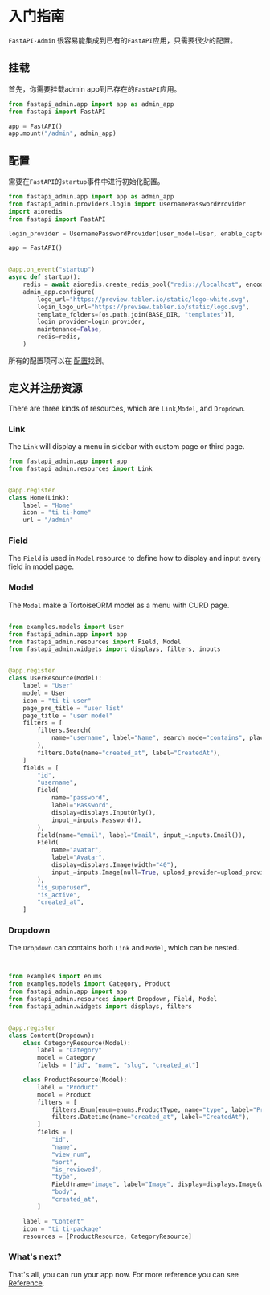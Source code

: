 # 入门指南

`FastAPI-Admin` 很容易能集成到已有的`FastAPI`应用，只需要很少的配置。

## 挂载

首先，你需要挂载admin app到已存在的`FastAPI`应用。

```python
from fastapi_admin.app import app as admin_app
from fastapi import FastAPI

app = FastAPI()
app.mount("/admin", admin_app)
```

## 配置

需要在`FastAPI`的`startup`事件中进行初始化配置。

```python
from fastapi_admin.app import app as admin_app
from fastapi_admin.providers.login import UsernamePasswordProvider
import aioredis
from fastapi import FastAPI

login_provider = UsernamePasswordProvider(user_model=User, enable_captcha=True)

app = FastAPI()


@app.on_event("startup")
async def startup():
    redis = await aioredis.create_redis_pool("redis://localhost", encoding="utf8")
    admin_app.configure(
        logo_url="https://preview.tabler.io/static/logo-white.svg",
        login_logo_url="https://preview.tabler.io/static/logo.svg",
        template_folders=[os.path.join(BASE_DIR, "templates")],
        login_provider=login_provider,
        maintenance=False,
        redis=redis,
    )
```

所有的配置项可以在 [配置](/reference/configuration)找到。

## 定义并注册资源

There are three kinds of resources, which are `Link`,`Model`, and `Dropdown`.

### Link

The `Link` will display a menu in sidebar with custom page or third page.

```python
from fastapi_admin.app import app
from fastapi_admin.resources import Link


@app.register
class Home(Link):
    label = "Home"
    icon = "ti ti-home"
    url = "/admin"
```

### Field

The `Field` is used in `Model` resource to define how to display and input every field in model page.

### Model

The `Model` make a TortoiseORM model as a menu with CURD page.

```python

from examples.models import User
from fastapi_admin.app import app
from fastapi_admin.resources import Field, Model
from fastapi_admin.widgets import displays, filters, inputs


@app.register
class UserResource(Model):
    label = "User"
    model = User
    icon = "ti ti-user"
    page_pre_title = "user list"
    page_title = "user model"
    filters = [
        filters.Search(
            name="username", label="Name", search_mode="contains", placeholder="Search for username"
        ),
        filters.Date(name="created_at", label="CreatedAt"),
    ]
    fields = [
        "id",
        "username",
        Field(
            name="password",
            label="Password",
            display=displays.InputOnly(),
            input_=inputs.Password(),
        ),
        Field(name="email", label="Email", input_=inputs.Email()),
        Field(
            name="avatar",
            label="Avatar",
            display=displays.Image(width="40"),
            input_=inputs.Image(null=True, upload_provider=upload_provider),
        ),
        "is_superuser",
        "is_active",
        "created_at",
    ]
```

### Dropdown

The `Dropdown` can contains both `Link` and `Model`, which can be nested.

```python


from examples import enums
from examples.models import Category, Product
from fastapi_admin.app import app
from fastapi_admin.resources import Dropdown, Field, Model
from fastapi_admin.widgets import displays, filters


@app.register
class Content(Dropdown):
    class CategoryResource(Model):
        label = "Category"
        model = Category
        fields = ["id", "name", "slug", "created_at"]

    class ProductResource(Model):
        label = "Product"
        model = Product
        filters = [
            filters.Enum(enum=enums.ProductType, name="type", label="ProductType"),
            filters.Datetime(name="created_at", label="CreatedAt"),
        ]
        fields = [
            "id",
            "name",
            "view_num",
            "sort",
            "is_reviewed",
            "type",
            Field(name="image", label="Image", display=displays.Image(width="40")),
            "body",
            "created_at",
        ]

    label = "Content"
    icon = "ti ti-package"
    resources = [ProductResource, CategoryResource]
```

### What's next?

That's all, you can run your app now. For more reference you can see [Reference](/reference).

